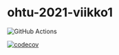 # ohtu-2021-viikko1


![GitHub Actions](https://github.com/sofiaaair/ohtu-2021-viikko1/workflows/CI/badge.svg)


[![codecov](https://codecov.io/gh/sofiaaair/ohtu-2021-viikko1/branch/main/graph/badge.svg?token=03KVO26CTA)](https://codecov.io/gh/sofiaaair/ohtu-2021-viikko1)
